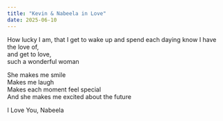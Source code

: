 ```yaml
---
title: "Kevin & Nabeela in Love"
date: 2025-06-10
---
```


How lucky I am, that I get to wake up and spend each daying know I have the love of,  
and get to love,  
such a wonderful woman

She makes me smile  
Makes me laugh  
Makes each moment feel special  
And she makes me excited about the future  

I Love You, Nabeela
